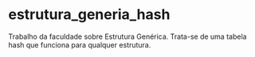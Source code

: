 # estrutura_generia_hash
Trabalho da faculdade sobre Estrutura Genérica.
Trata-se de uma tabela hash que funciona para qualquer estrutura.
